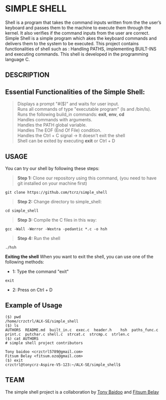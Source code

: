 # SIMPLE SHELL #
Shell is a program that takes the command inputs written from the the user’s keyboard and passes them to the machine to execute them through the kernel. It also verifies if the command inputs from the user are correct. Simple Shell is a simple program which akes the keyboard commands and delivers them to the system to be executed. This project contains functionalities of shell such as : Handling PATHS, implementing BUILT-INS and executing commands. This shell is developed in the programming language C.

## DESCRIPTION ##
## Essential Functionalities of the Simple Shell:
> Displays a prompt "#($)" and waits for user input.\
> Runs all commands of type "executable program" (ls and /bin/ls).\
> Runs the following build_in commands: **exit**, **env**, **cd**\
> Handles commands with arguments.\
> Handles the PATH global variable.\
> Handles The EOF (End Of File) condition.\
> Handles the Ctrl + C signal -> It doesn't exit the shell  
> Shell can be exited by executing **exit** or Ctrl + D

## USAGE
You can try our shell by following these steps:
> **Step 1:** Clone our repository using this command, (you need to have git installed on your machine first)
````
git clone https://github.com/tcrz/simple_shell
````
> **Step 2:** Change directory to simple_shell:
````
cd simple_shell
````
> **Step 3:** Compile the C files in this way:
````
gcc -Wall -Werror -Wextra -pedantic *.c -o hsh
````
> **Step 4:** Run the shell
````
./hsh
````
**Exiting the shell**
When you want to exit the shell, you can use one of the following methods:
- 1: Type the command "exit"
````
exit
````
- 2: Press on Ctrl + D

## Example of Usage
```
($) pwd
/home/crzctrl/ALX-SE/simple_shell
($) ls
AUTHORS  README.md  built_in.c	exec.c  header.h	hsh  paths_func.c  print.c  putchar.c shell.c  strcat.c  strcmp.c  strlen.c
($) cat AUTHORS
# simple shell project contributors

Tony baidoo <crzctrl5789@gmail.com>
Fitsum Belay <fitsum.ozo@gmail.com>
($) exit
crzctrl@tonycrz-Aspire-V5-123:~/ALX-SE/simple_shell$ 
```

## TEAM
The simple shell project is a collaboration by [Tony Baidoo](https://github.com/tcrz) and [Fitsum Belay](https://github.com/f-i-t-s-u-m)
